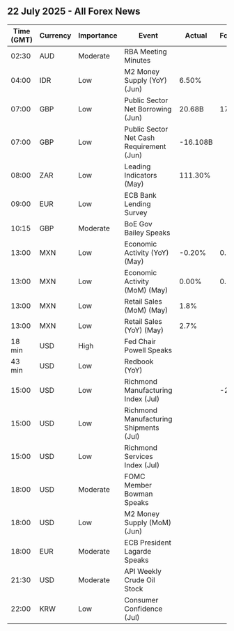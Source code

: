 ## 22 July 2025 - All Forex News

| Time (GMT) | Currency | Importance | Event | Actual | Forecast | Previous |
|------|----------|------------|-------|--------|----------|----------|
| 02:30 | AUD | Moderate | RBA Meeting Minutes |  |  |  |
| 04:00 | IDR | Low | M2 Money Supply (YoY) (Jun) | 6.50% |  | 4.90% |
| 07:00 | GBP | Low | Public Sector Net Borrowing (Jun) | 20.68B | 17.40B | 17.44B |
| 07:00 | GBP | Low | Public Sector Net Cash Requirement (Jun) | -16.108B |  | 20.959B |
| 08:00 | ZAR | Low | Leading Indicators (May) | 111.30% |  | 112.73% |
| 09:00 | EUR | Low | ECB Bank Lending Survey |  |  |  |
| 10:15 | GBP | Moderate | BoE Gov Bailey Speaks |  |  |  |
| 13:00 | MXN | Low | Economic Activity (YoY) (May) | -0.20% | 0.50% | -1.70% |
| 13:00 | MXN | Low | Economic Activity (MoM) (May) | 0.00% | 0.30% | 0.40% |
| 13:00 | MXN | Low | Retail Sales (MoM) (May) | 1.8% |  | -1.0% |
| 13:00 | MXN | Low | Retail Sales (YoY) (May) | 2.7% |  | -2.0% |
| 18 min | USD | High | Fed Chair Powell Speaks |  |  |  |
| 43 min | USD | Low | Redbook (YoY) |  |  | 5.2% |
| 15:00 | USD | Low | Richmond Manufacturing Index (Jul) |  | -2 | -7 |
| 15:00 | USD | Low | Richmond Manufacturing Shipments (Jul) |  |  | -3 |
| 15:00 | USD | Low | Richmond Services Index (Jul) |  |  | -4 |
| 18:00 | USD | Moderate | FOMC Member Bowman Speaks |  |  |  |
| 18:00 | USD | Low | M2 Money Supply (MoM) (Jun) |  |  | 21.94T |
| 18:00 | EUR | Moderate | ECB President Lagarde Speaks |  |  |  |
| 21:30 | USD | Moderate | API Weekly Crude Oil Stock |  |  | 19.100M |
| 22:00 | KRW | Low | Consumer Confidence (Jul) |  |  | 108.7 |
